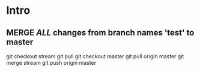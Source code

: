 # Intro


MERGE *ALL* changes from branch names 'test' to master
------------------------------------------
git checkout stream
git pull 
git checkout master
git pull origin master
git merge stream
git push origin master
